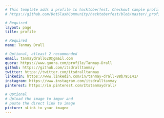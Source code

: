 ```yaml
---
# This template adds a profile to hacktoberfest. Checkout sample profile at
# https://github.com/DotSlashCommunity/hacktoberfest/blob/master/_profile/ksdme.md

# Required
layout: page
title: profile

# Required
name: Tanmay Drall

# Optional, atleast 2 recommended
email: tanmaydrall620@gmail.com 
quora: https://www.quora.com/profile/Tanmay-Drall
github: https://github.com/itsdralltanmay
twitter: https://twitter.com/itsdralltanmay
linkedin: https://www.linkedin.com/in/tanmay-drall-88b795141/
instagram: https://www.instagram.com/itsdralltanmay
pinterest: https://in.pinterest.com/Itstanmaydrall/

# Optional
# Upload the image to imgur and
# paste the direct link to image
picture: <Link to your image>
---
```

